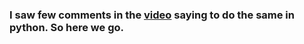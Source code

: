 ### I saw few comments in the [video](https://www.youtube.com/watch?v=AUQRyl1SNcU&t=103s) saying to do the same in python. So here we go.

